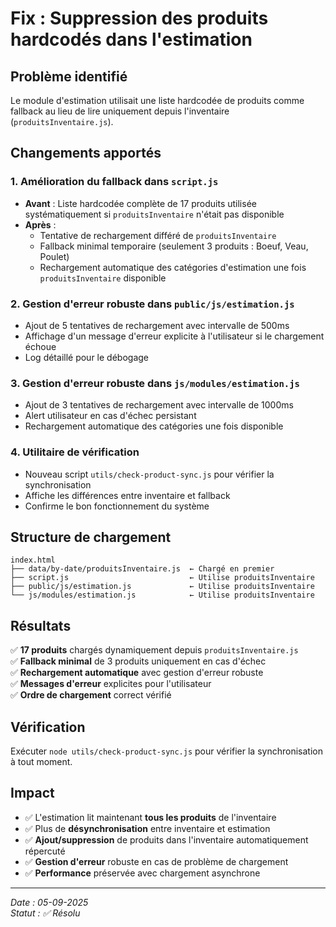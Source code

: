 # Fix : Suppression des produits hardcodés dans l'estimation

## Problème identifié

Le module d'estimation utilisait une liste hardcodée de produits comme fallback au lieu de lire uniquement depuis l'inventaire (`produitsInventaire.js`).

## Changements apportés

### 1. **Amélioration du fallback dans `script.js`**
- **Avant** : Liste hardcodée complète de 17 produits utilisée systématiquement si `produitsInventaire` n'était pas disponible
- **Après** : 
  - Tentative de rechargement différé de `produitsInventaire`
  - Fallback minimal temporaire (seulement 3 produits : Boeuf, Veau, Poulet)
  - Rechargement automatique des catégories d'estimation une fois `produitsInventaire` disponible

### 2. **Gestion d'erreur robuste dans `public/js/estimation.js`**
- Ajout de 5 tentatives de rechargement avec intervalle de 500ms
- Affichage d'un message d'erreur explicite à l'utilisateur si le chargement échoue
- Log détaillé pour le débogage

### 3. **Gestion d'erreur robuste dans `js/modules/estimation.js`**
- Ajout de 3 tentatives de rechargement avec intervalle de 1000ms
- Alert utilisateur en cas d'échec persistant
- Rechargement automatique des catégories une fois disponible

### 4. **Utilitaire de vérification**
- Nouveau script `utils/check-product-sync.js` pour vérifier la synchronisation
- Affiche les différences entre inventaire et fallback
- Confirme le bon fonctionnement du système

## Structure de chargement

```
index.html
├── data/by-date/produitsInventaire.js  ← Chargé en premier
├── script.js                           ← Utilise produitsInventaire
├── public/js/estimation.js             ← Utilise produitsInventaire
└── js/modules/estimation.js            ← Utilise produitsInventaire
```

## Résultats

✅ **17 produits** chargés dynamiquement depuis `produitsInventaire.js`  
✅ **Fallback minimal** de 3 produits uniquement en cas d'échec  
✅ **Rechargement automatique** avec gestion d'erreur robuste  
✅ **Messages d'erreur** explicites pour l'utilisateur  
✅ **Ordre de chargement** correct vérifié  

## Vérification

Exécuter `node utils/check-product-sync.js` pour vérifier la synchronisation à tout moment.

## Impact

- ✅ L'estimation lit maintenant **tous les produits** de l'inventaire
- ✅ Plus de **désynchronisation** entre inventaire et estimation
- ✅ **Ajout/suppression** de produits dans l'inventaire automatiquement répercuté
- ✅ **Gestion d'erreur** robuste en cas de problème de chargement
- ✅ **Performance** préservée avec chargement asynchrone

---

*Date : 05-09-2025*  
*Statut : ✅ Résolu*
